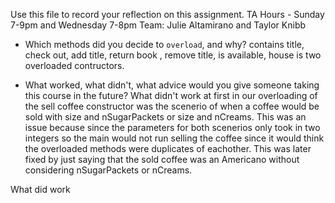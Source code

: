 Use this file to record your reflection on this assignment.
TA Hours - Sunday 7-9pm and Wednesday 7-8pm
Team: Julie Altamirano and Taylor Knibb

- Which methods did you decide to `overload`, and why?
contains title, check out, add title, return book , remove title, is available, house is two overloaded contructors. 


- What worked, what didn't, what advice would you give someone taking this course in the future?
What didn't work at first in our overloading of the sell coffee constructor was the scenerio of when a coffee would be sold with size and nSugarPackets or size and nCreams. This was an issue because since the parameters for both scenerios only took in two integers so the main would not run selling the coffee since it would think the overloaded methods were duplicates of eachother. This was later fixed by just saying that the sold coffee was an Americano without considering nSugarPackets or nCreams. 

What did work 